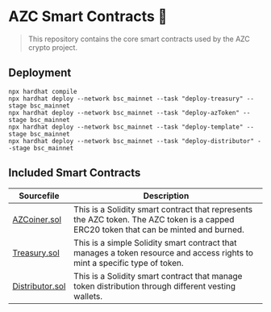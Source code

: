 # AZC Smart Contracts 🚀

> This repository contains the core smart contracts used by the AZC crypto project.

## Deployment

```shell
npx hardhat compile
npx hardhat deploy --network bsc_mainnet --task "deploy-treasury" --stage bsc_mainnet
npx hardhat deploy --network bsc_mainnet --task "deploy-azToken" --stage bsc_mainnet
npx hardhat deploy --network bsc_mainnet --task "deploy-template" --stage bsc_mainnet
npx hardhat deploy --network bsc_mainnet --task "deploy-distributor" --stage bsc_mainnet
```

## Included Smart Contracts

| Sourcefile                                               | Description |
|----------------------------------------------------------|---|
| [AZCoiner.sol](contracts/AZCoiner.sol) | This is a Solidity smart contract that represents the AZC token. The AZC token is a capped ERC20 token that can be minted and burned.
| [Treasury.sol](contracts/Treasury.sol) | This is a simple Solidity smart contract that manages a token resource and access rights to mint a specific type of token.
| [Distributor.sol](contracts/Distributor.sol) | This is a Solidity smart contract that manage token distribution through different vesting wallets.